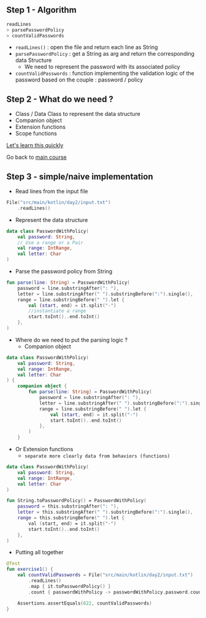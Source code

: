 ## Step 1 - Algorithm

```Kotlin
readLines
> parsePasswordPolicy
> countValidPasswords
```

* `readLines()` : open the file and return each line as String
* `parsePasswordPolicy` : get a String as arg and return the corresponding data Structure
    * We need to represent the password with its associated policy
* `countValidPasswords` : function implementing the validation logic of the password based on the couple : password /
  policy

## Step 2 - What do we need ?

* Class / Data Class to represent the data structure
* Companion object
* Extension functions
* Scope functions

[Let's learn this quickly](../koans.md)

Go back to [main course](../day2.md)

## Step 3 - simple/naive implementation

* Read lines from the input file

```kotlin
File("src/main/kotlin/day2/input.txt")
    .readLines()
```

* Represent the data structure

```kotlin
data class PasswordWithPolicy(
    val password: String,
    // Use a range or a Pair
    val range: IntRange,
    val letter: Char
)
```

* Parse the password policy from String

```kotlin
fun parse(line: String) = PasswordWithPolicy(
    password = line.substringAfter(": "),
    letter = line.substringAfter(" ").substringBefore(":").single(),
    range = line.substringBefore(" ").let {
        val (start, end) = it.split("-")
        //instantiate a range
        start.toInt()..end.toInt()
    },
)
```

* Where do we need to put the parsing logic ?
    * Companion object

```kotlin
data class PasswordWithPolicy(
    val password: String,
    val range: IntRange,
    val letter: Char
) {
    companion object {
        fun parse(line: String) = PasswordWithPolicy(
            password = line.substringAfter(": "),
            letter = line.substringAfter(" ").substringBefore(":").single(),
            range = line.substringBefore(" ").let {
                val (start, end) = it.split("-")
                start.toInt()..end.toInt()
            },
        )
    }
```

* Or Extension functions
    * `separate more clearly data from behaviors (functions)`

```kotlin
data class PasswordWithPolicy(
    val password: String,
    val range: IntRange,
    val letter: Char
)

fun String.toPasswordPolicy() = PasswordWithPolicy(
    password = this.substringAfter(": "),
    letter = this.substringAfter(" ").substringBefore(":").single(),
    range = this.substringBefore(" ").let {
        val (start, end) = it.split("-")
        start.toInt()..end.toInt()
    },
)
```

* Putting all together

```kotlin
@Test
fun exercise1() {
    val countValidPasswords = File("src/main/kotlin/day2/input.txt")
        .readLines()
        .map { it.toPasswordPolicy() }
        .count { passwordWithPolicy -> passwordWithPolicy.password.count { it == passwordWithPolicy.letter } in passwordWithPolicy.range }

    Assertions.assertEquals(622, countValidPasswords)
}
```